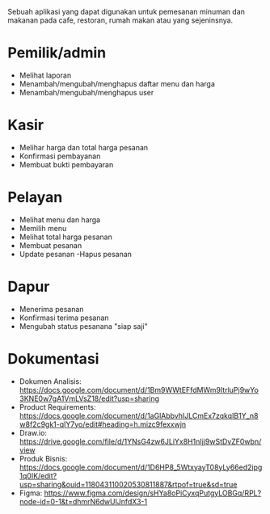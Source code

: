 Sebuah aplikasi yang dapat digunakan untuk pemesanan minuman dan makanan pada cafe, restoran, rumah makan atau yang sejeninsnya.

# Pemilik/admin
  - Melihat laporan
  - Menambah/mengubah/menghapus daftar menu dan harga
  - Menambah/mengubah/menghapus user

# Kasir
  - Melihar harga dan total harga pesanan
  - Konfirmasi pembayanan
  - Membuat bukti pembayaran

# Pelayan
  - Melihat menu dan harga
  - Memilih menu
  - Melihat total harga pesanan
  - Membuat pesanan
  - Update pesanan
  -Hapus pesanan

# Dapur
  - Menerima pesanan
  - Konfirmasi terima pesanan
  - Mengubah status pesanana "siap saji"

# Dokumentasi
- Dokumen Analisis: https://docs.google.com/document/d/1Bm9WWtEFfdMWm9ItrluPj9wYo3KNE0w7gA1VmLVsZ18/edit?usp=sharing
- Product Requirements: https://docs.google.com/document/d/1aGlAbbvhIJLCmEx7zqkqIB1Y_n8w8f2c9gk1-qIY7yo/edit#heading=h.mizc9fexxwjn
- Draw.io: https://drive.google.com/file/d/1YNsG4zw6JLiYx8H1nIjj9wStDvZF0wbn/view
- Produk Bisnis: https://docs.google.com/document/d/1D6HP8_5WtxyayT08yLy66ed2ipg1q0IK/edit?usp=sharing&ouid=118043110020530811887&rtpof=true&sd=true
- Figma: https://www.figma.com/design/sHYa8oPiCyxqPutgyLOBGq/RPL?node-id=0-1&t=dhmrN6dwUlJnfdX3-1
